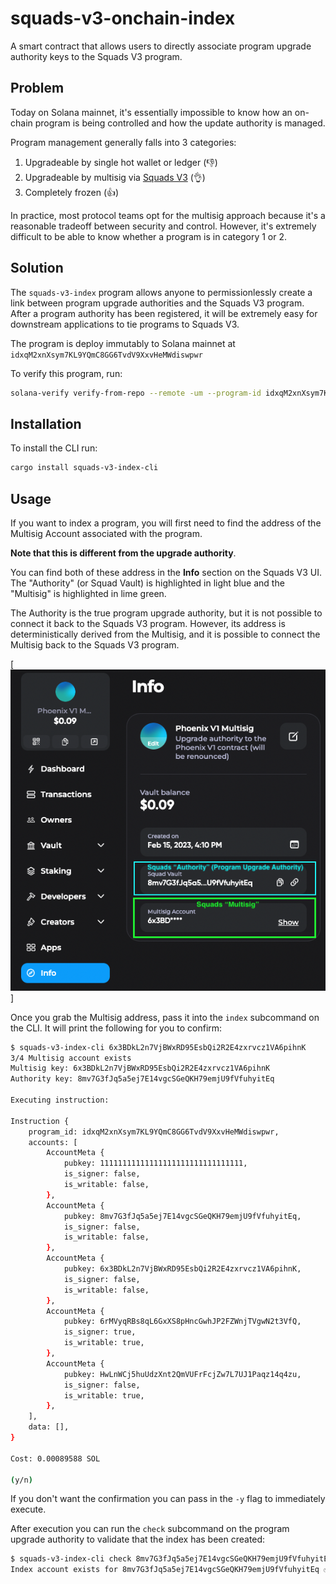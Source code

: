 # squads-v3-onchain-index

A smart contract that allows users to directly associate program upgrade authority keys to the Squads V3 program.

## Problem

Today on Solana mainnet, it's essentially impossible to know how an on-chain program is being controlled and how the update authority is managed.

Program management generally falls into 3 categories:

1. Upgradeable by single hot wallet or ledger (👎)
2. Upgradeable by multisig via [Squads V3](https://github.com/Squads-Protocol/squads-mpl/tree/main/programs/squads-mpl) (👌)
3. Completely frozen (👍)

In practice, most protocol teams opt for the multisig approach because it's a reasonable tradeoff between security and control. However, it's extremely difficult to be able to know whether a program is in category 1 or 2.

## Solution

The `squads-v3-index` program allows anyone to permissionlessly create a link between program upgrade authorities and the Squads V3 program. After a program authority has been registered, it will be extremely easy for downstream applications to tie programs to Squads V3.

The program is deploy immutably to Solana mainnet at `idxqM2xnXsym7KL9YQmC8GG6TvdV9XxvHeMWdiswpwr`

To verify this program, run:

```bash
solana-verify verify-from-repo --remote -um --program-id idxqM2xnXsym7KL9YQmC8GG6TvdV9XxvHeMWdiswpwr --library-name squads_v3_index --mount-path squads-v3-index/ https://github.com/Ellipsis-Labs/squads-v3-onchain-index
```

## Installation

To install the CLI run:

```bash
cargo install squads-v3-index-cli
```

## Usage

If you want to index a program, you will first need to find the address of the Multisig Account associated with the program.

**Note that this is different from the upgrade authority**.

You can find both of these address in the **Info** section on the Squads V3 UI. The "Authority" (or Squad Vault) is highlighted in light blue and the "Multisig" is highlighted in lime green.

The Authority is the true program upgrade authority, but it is not possible to connect it back to the Squads V3 program. However, its address is deterministically derived from the Multisig, and it is possible to connect the Multisig back to the Squads V3 program.

[![image](images/info_page.png)]

Once you grab the Multisig address, pass it into the `index` subcommand on the CLI. It will print the following for you to confirm:

```bash
$ squads-v3-index-cli 6x3BDkL2n7VjBWxRD95EsbQi2R2E4zxrvcz1VA6pihnK
3/4 Multisig account exists
Multisig key: 6x3BDkL2n7VjBWxRD95EsbQi2R2E4zxrvcz1VA6pihnK
Authority key: 8mv7G3fJq5a5ej7E14vgcSGeQKH79emjU9fVfuhyitEq

Executing instruction:

Instruction {
    program_id: idxqM2xnXsym7KL9YQmC8GG6TvdV9XxvHeMWdiswpwr,
    accounts: [
        AccountMeta {
            pubkey: 11111111111111111111111111111111,
            is_signer: false,
            is_writable: false,
        },
        AccountMeta {
            pubkey: 8mv7G3fJq5a5ej7E14vgcSGeQKH79emjU9fVfuhyitEq,
            is_signer: false,
            is_writable: false,
        },
        AccountMeta {
            pubkey: 6x3BDkL2n7VjBWxRD95EsbQi2R2E4zxrvcz1VA6pihnK,
            is_signer: false,
            is_writable: false,
        },
        AccountMeta {
            pubkey: 6rMVyqRBs8qL6GxXS8pHncGwhJP2FZWnjTVgwN2t3VfQ,
            is_signer: true,
            is_writable: true,
        },
        AccountMeta {
            pubkey: HwLnWCj5huUdzXnt2QmVUFrFcjZw7L7UJ1Paqz14q4zu,
            is_signer: false,
            is_writable: true,
        },
    ],
    data: [],
}

Cost: 0.00089588 SOL

(y/n)
```

If you don't want the confirmation you can pass in the `-y` flag to immediately execute.

After execution you can run the `check` subcommand on the program upgrade authority to validate that the index has been created:

```bash
$ squads-v3-index-cli check 8mv7G3fJq5a5ej7E14vgcSGeQKH79emjU9fVfuhyitEq
Index account exists for 8mv7G3fJq5a5ej7E14vgcSGeQKH79emjU9fVfuhyitEq ✅
```

